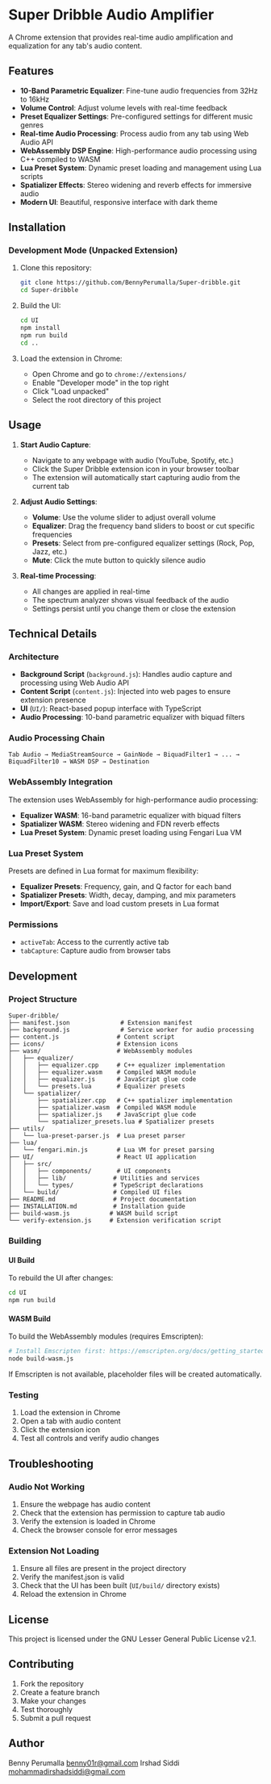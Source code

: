 # Super Dribble Audio Amplifier

A Chrome extension that provides real-time audio amplification and equalization for any tab's audio content.

## Features

- **10-Band Parametric Equalizer**: Fine-tune audio frequencies from 32Hz to 16kHz
- **Volume Control**: Adjust volume levels with real-time feedback
- **Preset Equalizer Settings**: Pre-configured settings for different music genres
- **Real-time Audio Processing**: Process audio from any tab using Web Audio API
- **WebAssembly DSP Engine**: High-performance audio processing using C++ compiled to WASM
- **Lua Preset System**: Dynamic preset loading and management using Lua scripts
- **Spatializer Effects**: Stereo widening and reverb effects for immersive audio
- **Modern UI**: Beautiful, responsive interface with dark theme

## Installation

### Development Mode (Unpacked Extension)

1. Clone this repository:
   ```bash
   git clone https://github.com/BennyPerumalla/Super-dribble.git
   cd Super-dribble
   ```

2. Build the UI:
   ```bash
   cd UI
   npm install
   npm run build
   cd ..
   ```

3. Load the extension in Chrome:
   - Open Chrome and go to `chrome://extensions/`
   - Enable "Developer mode" in the top right
   - Click "Load unpacked"
   - Select the root directory of this project

## Usage

1. **Start Audio Capture**:
   - Navigate to any webpage with audio (YouTube, Spotify, etc.)
   - Click the Super Dribble extension icon in your browser toolbar
   - The extension will automatically start capturing audio from the current tab

2. **Adjust Audio Settings**:
   - **Volume**: Use the volume slider to adjust overall volume
   - **Equalizer**: Drag the frequency band sliders to boost or cut specific frequencies
   - **Presets**: Select from pre-configured equalizer settings (Rock, Pop, Jazz, etc.)
   - **Mute**: Click the mute button to quickly silence audio

3. **Real-time Processing**:
   - All changes are applied in real-time
   - The spectrum analyzer shows visual feedback of the audio
   - Settings persist until you change them or close the extension

## Technical Details

### Architecture

- **Background Script** (`background.js`): Handles audio capture and processing using Web Audio API
- **Content Script** (`content.js`): Injected into web pages to ensure extension presence
- **UI** (`UI/`): React-based popup interface with TypeScript
- **Audio Processing**: 10-band parametric equalizer with biquad filters

### Audio Processing Chain

```
Tab Audio → MediaStreamSource → GainNode → BiquadFilter1 → ... → BiquadFilter10 → WASM DSP → Destination
```

### WebAssembly Integration

The extension uses WebAssembly for high-performance audio processing:

- **Equalizer WASM**: 16-band parametric equalizer with biquad filters
- **Spatializer WASM**: Stereo widening and FDN reverb effects
- **Lua Preset System**: Dynamic preset loading using Fengari Lua VM

### Lua Preset System

Presets are defined in Lua format for maximum flexibility:

- **Equalizer Presets**: Frequency, gain, and Q factor for each band
- **Spatializer Presets**: Width, decay, damping, and mix parameters
- **Import/Export**: Save and load custom presets in Lua format

### Permissions

- `activeTab`: Access to the currently active tab
- `tabCapture`: Capture audio from browser tabs

## Development

### Project Structure

```
Super-dribble/
├── manifest.json              # Extension manifest
├── background.js              # Service worker for audio processing
├── content.js                # Content script
├── icons/                    # Extension icons
├── wasm/                     # WebAssembly modules
│   ├── equalizer/
│   │   ├── equalizer.cpp     # C++ equalizer implementation
│   │   ├── equalizer.wasm    # Compiled WASM module
│   │   ├── equalizer.js      # JavaScript glue code
│   │   └── presets.lua       # Equalizer presets
│   └── spatializer/
│       ├── spatializer.cpp   # C++ spatializer implementation
│       ├── spatializer.wasm  # Compiled WASM module
│       ├── spatializer.js    # JavaScript glue code
│       └── spatializer_presets.lua # Spatializer presets
├── utils/
│   └── lua-preset-parser.js  # Lua preset parser
├── lua/
│   └── fengari.min.js        # Lua VM for preset parsing
├── UI/                       # React UI application
│   ├── src/
│   │   ├── components/       # UI components
│   │   ├── lib/             # Utilities and services
│   │   └── types/           # TypeScript declarations
│   └── build/               # Compiled UI files
├── README.md                # Project documentation
├── INSTALLATION.md          # Installation guide
├── build-wasm.js           # WASM build script
└── verify-extension.js     # Extension verification script
```

### Building

#### UI Build

To rebuild the UI after changes:

```bash
cd UI
npm run build
```

#### WASM Build

To build the WebAssembly modules (requires Emscripten):

```bash
# Install Emscripten first: https://emscripten.org/docs/getting_started/downloads.html
node build-wasm.js
```

If Emscripten is not available, placeholder files will be created automatically.

### Testing

1. Load the extension in Chrome
2. Open a tab with audio content
3. Click the extension icon
4. Test all controls and verify audio changes

## Troubleshooting

### Audio Not Working

1. Ensure the webpage has audio content
2. Check that the extension has permission to capture tab audio
3. Verify the extension is loaded in Chrome
4. Check the browser console for error messages

### Extension Not Loading

1. Ensure all files are present in the project directory
2. Verify the manifest.json is valid
3. Check that the UI has been built (`UI/build/` directory exists)
4. Reload the extension in Chrome

## License

This project is licensed under the GNU Lesser General Public License v2.1.

## Contributing

1. Fork the repository
2. Create a feature branch
3. Make your changes
4. Test thoroughly
5. Submit a pull request

## Author

Benny Perumalla <benny01r@gmail.com>
Irshad Siddi <mohammadirshadsiddi@gmail.com>
